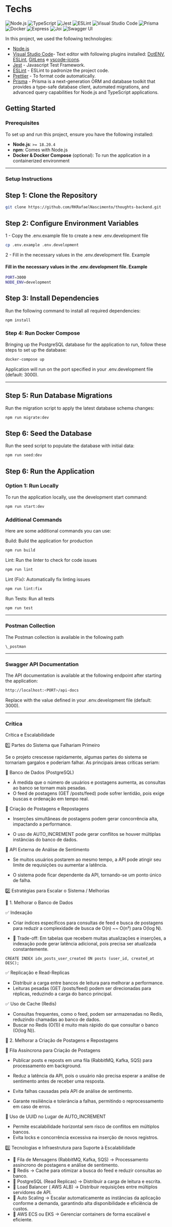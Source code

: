 # Techs

![Node.js](https://img.shields.io/badge/Node.js-Runtime-Green?style=for-the-badge&logo=node.js&logoColor=white)
![TypeScript](https://img.shields.io/badge/typescript-%23007ACC.svg?style=for-the-badge&logo=typescript&logoColor=white)
![Jest](https://img.shields.io/badge/-jest-%23C21325?style=for-the-badge&logo=jest&logoColor=white)
![ESLint](https://img.shields.io/badge/ESLint-4B3263?style=for-the-badge&logo=eslint&logoColor=white)
![Visual Studio Code](https://img.shields.io/badge/VisualStudioCode-0078d7.svg?style=for-the-badge&logo=visual-studio-code&logoColor=white)
![Prisma](https://img.shields.io/badge/Prisma-3982CE?style=for-the-badge&logo=Prisma&logoColor=white)
![Docker](https://img.shields.io/badge/docker-%230db7ed.svg?style=for-the-badge&logo=docker&logoColor=white)
![Express](https://img.shields.io/badge/Express-Framework-000?style=for-the-badge&logo=express&logoColor=white)
![Joi](https://img.shields.io/badge/Joi-Validation-orange?style=for-the-badge)
![Swagger UI](https://img.shields.io/badge/Swagger-Documentation-green?style=for-the-badge&logo=swagger)

In this project, we used the following technologies:

- [Node.js](https://nodejs.org/)
- [Visual Studio Code](https://code.visualstudio.com/)- Text editor with following plugins installed: [DotENV](https://github.com/mikestead/vscode-dotenv), [ESLint](https://github.com/Microsoft/vscode-eslint), [GitLens](https://github.com/eamodio/vscode-gitlens) e [vscode-icons](https://github.com/vscode-icons/vscode-icons).
- [Jest](https://jestjs.io/) - Javascript Test Framework.
- [ESLint](https://github.com/eslint/eslint) - ESLint to padronize the project code.
- [Prettier](https://prettier.io/) - To format code automatically.
- [Prisma](https://www.prisma.io/) - Prisma is a next-generation ORM and database toolkit that provides a type-safe database client, automated migrations, and advanced query capabilities for Node.js and TypeScript applications.

## Getting Started

### Prerequisites

To set up and run this project, ensure you have the following installed:

- **Node.js**: `>= 18.20.4`
- **npm**: Comes with Node.js
- **Docker & Docker Compose** (optional): To run the application in a containerized environment

---

### Setup Instructions

## Step 1: Clone the Repository

```bash
git clone https://github.com/RKRafaelNascimento/thoughts-backend.git
```

## Step 2: Configure Environment Variables

1 - Copy the .env.example file to create a new .env.development file

```bash
cp .env.example .env.development
```

2 - Fill in the necessary values in the .env.development file. Example

#### Fill in the necessary values in the .env.development file. Example

```bash
PORT=3000
NODE_ENV=development
```

## Step 3: Install Dependencies

Run the following command to install all required dependencies:

```bash
npm install
```

### Step 4: Run Docker Compose

Bringing up the PostgreSQL database for the application to run, follow these steps to set up the database:

```bash
docker-compose up
```

Application will run on the port specified in your .env.development file (default: 3000).

---

## Step 5: Run Database Migrations

Run the migration script to apply the latest database schema changes:

```bash
npm run migrate:dev
```

## Step 6: Seed the Database

Run the seed script to populate the database with initial data:

```bash
npm run seed:dev
```

## Step 6: Run the Application

### Option 1: Run Locally

To run the application locally, use the development start command:

```bash
npm run start:dev
```

### Additional Commands

Here are some additional commands you can use:

Build: Build the application for production

```bash
npm run build
```

Lint: Run the linter to check for code issues

```bash
npm run lint
```

Lint (Fix): Automatically fix linting issues

```bash
npm run lint:fix
```

Run Tests: Run all tests

```bash
npm run test
```

---

### Postman Collection

The Postman collection is available in the following path

```
\_postman
```

---

### Swagger API Documentation

The API documentation is available at the following endpoint after starting the application:

```bash
http://localhost:<PORT>/api-docs
```

Replace <PORT> with the value defined in your .env.development file (default: 3000).

---

### Crítica

Crítica e Escalabilidade

1️⃣ Partes do Sistema que Falhariam Primeiro

Se o projeto crescesse rapidamente, algumas partes do sistema se tornariam gargalos e poderiam falhar. As principais áreas críticas seriam:

🔹 Banco de Dados (PostgreSQL)

- À medida que o número de usuários e postagens aumenta, as consultas ao banco se tornam mais pesadas.
- O feed de postagens (GET /posts/feed) pode sofrer lentidão, pois exige buscas e ordenação em tempo real.

🔹 Criação de Postagens e Repostagens

- Inserções simultâneas de postagens podem gerar concorrência alta, impactando a performance.

- O uso de AUTO_INCREMENT pode gerar conflitos se houver múltiplas instâncias do banco de dados.

🔹 API Externa de Análise de Sentimento

- Se muitos usuários postarem ao mesmo tempo, a API pode atingir seu limite de requisições ou aumentar a latência.

- O sistema pode ficar dependente da API, tornando-se um ponto único de falha.

2️⃣ Estratégias para Escalar o Sistema / Melhorias

📌 1. Melhorar o Banco de Dados

✅ Indexação

- Criar índices específicos para consultas de feed e busca de postagens para reduzir a complexidade de busca de O(n) ~~ O(n²) para O(log N).

- 📌 Trade-off: Em tabelas que recebem muitas atualizações e inserções, a indexação pode gerar latência adicional, pois precisa ser atualizada constantemente.

```
CREATE INDEX idx_posts_user_created ON posts (user_id, created_at DESC);
```

✅ Replicação e Read-Replicas

- Distribuir a carga entre bancos de leitura para melhorar a performance.
- Leituras pesadas (GET /posts/feed) podem ser direcionadas para réplicas, reduzindo a carga do banco principal.

✅ Uso de Cache (Redis)

- Consultas frequentes, como o feed, podem ser armazenadas no Redis, reduzindo chamadas ao banco de dados.
- Buscar no Redis (O(1)) é muito mais rápido do que consultar o banco (O(log N)).

📌 2. Melhorar a Criação de Postagens e Repostagens

🔹 Fila Assíncrona para Criação de Postagens

- Publicar posts e reposts em uma fila (RabbitMQ, Kafka, SQS) para processamento em background.
- Reduz a latência da API, pois o usuário não precisa esperar a análise de sentimento antes de receber uma resposta.
- Evita falhas causadas pela API de análise de sentimento.

- Garante resiliência e tolerância a falhas, permitindo o reprocessamento em caso de erros.

🔹 Uso de UUID no Lugar de AUTO_INCREMENT

- Permite escalabilidade horizontal sem risco de conflitos em múltiplos bancos.
- Evita locks e concorrência excessiva na inserção de novos registros.

3️⃣ Tecnologias e Infraestrutura para Suporte à Escalabilidade

- 🔹 Fila de Mensagens (RabbitMQ, Kafka, SQS) → Processamento assíncrono de postagens e análise de sentimento.
- 🔹 Redis → Cache para otimizar a busca do feed e reduzir consultas ao banco.
- 🔹 PostgreSQL (Read Replicas) → Distribuir a carga de leitura e escrita.
- 🔹 Load Balancer ( AWS ALB) → Distribuir requisições entre múltiplos servidores de API.
- 🔹 Auto Scaling → Escalar automaticamente as instâncias da aplicação conforme a demanda, garantindo alta disponibilidade e eficiência de custos.
- 🔹 AWS ECS ou EKS → Gerenciar containers de forma escalável e eficiente.
